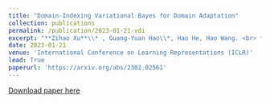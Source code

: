 ```yaml
---
title: "Domain-Indexing Variational Bayes for Domain Adaptation"
collection: publications
permalink: /publication/2023-01-21-vdi
excerpt: "**Zihao Xu**\\* , Guang-Yuan Hao\\*, Hao He, Hao Wang. <br> **Spotlight** paper. [[pdf]](https://arxiv.org/abs/2302.02561) [[code and data]](https://github.com/Wang-ML-Lab/VDI) [[talk]](https://www.youtube.com/watch?v=xARD4VG19ec) [[openreview]](https://openreview.net/forum?id=pxStyaf2oJ5) [[slides]](https://shsjxzh.github.io/files/VDI_10_miniutes_2nd_version_to_pdf.pdf) <br>"
date: 2023-01-21
venue: 'International Conference on Learning Representations (ICLR)'
lead: True
paperurl: 'https://arxiv.org/abs/2302.02561'
---
```


<a href='https://openreview.net/forum?id=pxStyaf2oJ5'>Download paper here</a>

<!-- My first top conference paper in the field of domain adaptation. [pdf](https://arxiv.org/abs/2202.03628)[code and data](https://github.com/Wang-ML-Lab/GRDA)[TPT-48 dataset](https://shsjxzh.github.io/files/TPT-48.zip)[talk](https://www.youtube.com/watch?v=oNM5hZGVv34)[slides](https://shsjxzh.github.io/files/GRDA_slides.pptx)[website](https://iclr.cc/virtual/2022/poster/7145). -->

 <!-- <br>[[pdf]](https://arxiv.org/abs/2202.03628) [[code and data]](https://github.com/Wang-ML-Lab/GRDA) [[TPT-48 dataset]](https://shsjxzh.github.io/files/TPT-48.zip) [[talk]](https://www.youtube.com/watch?v=oNM5hZGVv34) [[slides]](https://shsjxzh.github.io/files/GRDA_slides.pptx) [[website]](https://iclr.cc/virtual/2022/poster/7145)<br> -->